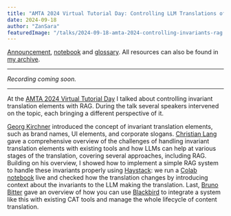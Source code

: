 ```yaml
---
title: "AMTA 2024 Virtual Tutorial Day: Controlling LLM Translations of Invariant Elements with RAG"
date: 2024-09-18
author: "ZanSara"
featuredImage: "/talks/2024-09-18-amta-2024-controlling-invariants-rag.png"
---
```


[Announcement](https://amtaweb.org/virtual-tutorial-day-program/), 
[notebook](https://colab.research.google.com/drive/1VMgK3DcVny_zTtAG_V3QSSdfSFBWAgmb?usp=sharing) and 
[glossary](https://docs.google.com/spreadsheets/d/1A1zk-u-RTSqBfE8LksZxihnp7KxWO7YK/edit?usp=sharing&ouid=102297935451395786183&rtpof=true&sd=true).
All resources can also be found in 
[my archive](https://drive.google.com/drive/folders/1Tdq92P_E_77sErGjz7jSPfJ-or9UZXvn?usp=drive_link).

---

_Recording coming soon._

---

At the [AMTA 2024 Virtual Tutorial Day](https://amtaweb.org/virtual-tutorial-day-program/) I talked about controlling invariant translation elements with RAG. During the talk several speakers intervened on the topic, each bringing a different perspective of it. 

[Georg Kirchner](https://www.linkedin.com/in/georgkirchner/) introduced the concept of invariant translation elements, such as brand names, UI elements, and corporate slogans. [Christian Lang](https://www.linkedin.com/in/christian-lang-8942b0145/) gave a comprehensive overview of the challenges of handling invariant translation elements with existing tools and how LLMs can help at various stages of the translation, covering several approaches, including RAG. Building on his overview, I showed how to implement a simple RAG system to handle these invariants properly using [Haystack](https://haystack.deepset.ai/?utm_campaign=amta-2024): we run a [Colab notebook](https://colab.research.google.com/drive/1VMgK3DcVny_zTtAG_V3QSSdfSFBWAgmb?usp=sharing) live and checked how the translation changes by introducing context about the invariants to the LLM making the translation. Last, [Bruno Bitter](https://www.linkedin.com/in/brunobitter/) gave an overview of how you can use [Blackbird](https://www.blackbird.io/) to integrate a system like this with existing CAT tools and manage the whole lifecycle of content translation.
